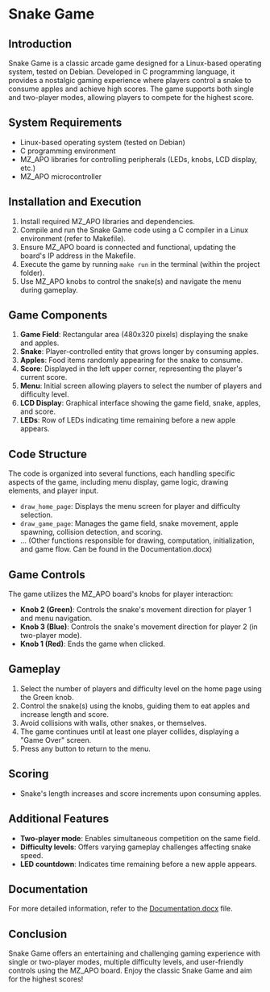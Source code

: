 # Snake Game

## Introduction
Snake Game is a classic arcade game designed for a Linux-based operating system, tested on Debian. Developed in C programming language, it provides a nostalgic gaming experience where players control a snake to consume apples and achieve high scores. The game supports both single and two-player modes, allowing players to compete for the highest score.

## System Requirements
- Linux-based operating system (tested on Debian)
- C programming environment
- MZ_APO libraries for controlling peripherals (LEDs, knobs, LCD display, etc.)
- MZ_APO microcontroller

## Installation and Execution
1. Install required MZ_APO libraries and dependencies.
2. Compile and run the Snake Game code using a C compiler in a Linux environment (refer to Makefile).
3. Ensure MZ_APO board is connected and functional, updating the board's IP address in the Makefile.
4. Execute the game by running `make run` in the terminal (within the project folder).
5. Use MZ_APO knobs to control the snake(s) and navigate the menu during gameplay.

## Game Components
1. **Game Field**: Rectangular area (480x320 pixels) displaying the snake and apples.
2. **Snake**: Player-controlled entity that grows longer by consuming apples.
3. **Apples**: Food items randomly appearing for the snake to consume.
4. **Score**: Displayed in the left upper corner, representing the player's current score.
5. **Menu**: Initial screen allowing players to select the number of players and difficulty level.
6. **LCD Display**: Graphical interface showing the game field, snake, apples, and score.
7. **LEDs**: Row of LEDs indicating time remaining before a new apple appears.

## Code Structure
The code is organized into several functions, each handling specific aspects of the game, including menu display, game logic, drawing elements, and player input.

- `draw_home_page`: Displays the menu screen for player and difficulty selection.
- `draw_game_page`: Manages the game field, snake movement, apple spawning, collision detection, and scoring.
- ... (Other functions responsible for drawing, computation, initialization, and game flow. Can be found in the Documentation.docx)

## Game Controls
The game utilizes the MZ_APO board's knobs for player interaction:
- **Knob 2 (Green)**: Controls the snake's movement direction for player 1 and menu navigation.
- **Knob 3 (Blue)**: Controls the snake's movement direction for player 2 (in two-player mode).
- **Knob 1 (Red)**: Ends the game when clicked.

## Gameplay
1. Select the number of players and difficulty level on the home page using the Green knob.
2. Control the snake(s) using the knobs, guiding them to eat apples and increase length and score.
3. Avoid collisions with walls, other snakes, or themselves.
4. The game continues until at least one player collides, displaying a "Game Over" screen.
5. Press any button to return to the menu.

## Scoring
- Snake's length increases and score increments upon consuming apples.

## Additional Features
- **Two-player mode**: Enables simultaneous competition on the same field.
- **Difficulty levels**: Offers varying gameplay challenges affecting snake speed.
- **LED countdown**: Indicates time remaining before a new apple appears.

## Documentation
For more detailed information, refer to the [Documentation.docx](Documentation.docx) file.

## Conclusion
Snake Game offers an entertaining and challenging gaming experience with single or two-player modes, multiple difficulty levels, and user-friendly controls using the MZ_APO board. Enjoy the classic Snake Game and aim for the highest scores!
